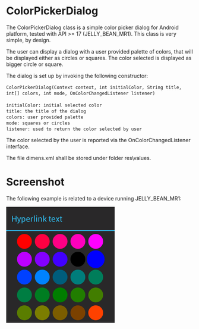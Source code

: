 # ColorPickerDialog

The ColorPickerDialog class is a simple color picker dialog for Android platform, tested with API >= 17 (JELLY_BEAN_MR1).
This class is very simple, by design.

The user can display a dialog with a user provided palette of colors, that will be displayed either as circles or squares.
The color selected is displayed as bigger circle or square.

The dialog is set up by invoking the following constructor:
```
ColorPickerDialog(Context context, int initialColor, String title, int[] colors, int mode, OnColorChangedListener listener)

initialColor: initial selected color
title: the title of the dialog
colors: user provided palette
mode: squares or circles
listener: used to return the color selected by user
```

The color selected by the user is reported via the OnColorChangedListener interface.

The file dimens.xml shall be stored under folder res\values.

# Screenshot

The following example is related to a device running JELLY_BEAN_MR1:


![Screenshot](https://raw.githubusercontent.com/javalc6/simple-colorpicker-dialog/master/screenshot_api17.png)

